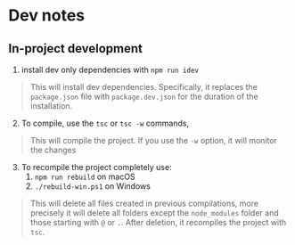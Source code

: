 # Dev notes

## In-project development

1. install dev only dependencies with `npm run idev`
> This will install dev dependencies. Specifically, it replaces the `package.json` file with `package.dev.json` for the duration of the installation.
2. To compile, use the `tsc` or `tsc -w` commands,
> This will compile the project. If you use the `-w` option, it will monitor the changes
3. To recompile the project completely use:
    1. `npm run rebuild` on macOS
    2. `./rebuild-win.ps1` on Windows
> This will delete all files created in previous compilations, more precisely it will delete all folders except the `node_modules` folder and those starting with `@` or `.`. After deletion, it recompiles the project with `tsc`.
